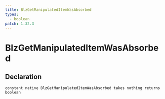 ```yaml
---
title: BlzGetManipulatedItemWasAbsorbed
types:
  - boolean
patch: 1.32.3
---
```


# BlzGetManipulatedItemWasAbsorbed

## Declaration

```
constant native BlzGetManipulatedItemWasAbsorbed takes nothing returns boolean
```